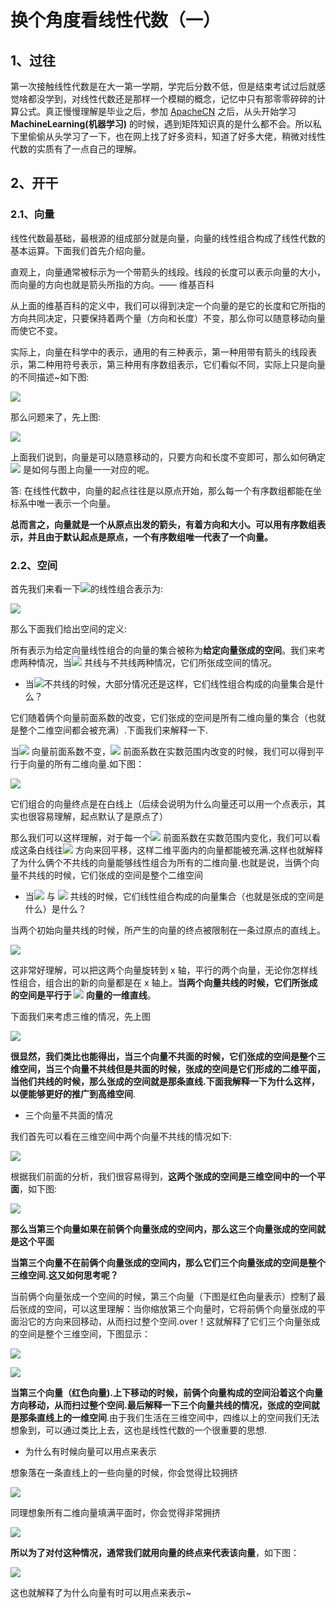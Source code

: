 # 换个角度看线性代数（一）

## 1、过往

第一次接触线性代数是在大一第一学期，学完后分数不低，但是结束考试过后就感觉啥都没学到，对线性代数还是那样一个模糊的概念，记忆中只有那零零碎碎的计算公式。真正慢慢理解是毕业之后，参加 [ApacheCN](http://www.apachecn.org) 之后，从头开始学习 **MachineLearning(机器学习)** 的时候，遇到矩阵知识真的是什么都不会。所以私下里偷偷从头学习了一下，也在网上找了好多资料，知道了好多大佬，稍微对线性代数的实质有了一点自己的理解。

## 2、开干

### 2.1、向量

线性代数最基础，最根源的组成部分就是向量，向量的线性组合构成了线性代数的基本运算。下面我们首先介绍向量。

直观上，向量通常被标示为一个带箭头的线段。线段的长度可以表示向量的大小，而向量的方向也就是箭头所指的方向。—— 维基百科

从上面的维基百科的定义中，我们可以得到决定一个向量的是它的长度和它所指的方向共同决定，只要保持着两个量（方向和长度）不变，那么你可以随意移动向量而使它不变。

实际上，向量在科学中的表示，通用的有三种表示，第一种用带有箭头的线段表示，第二种用符号表示，第三种用有序数组表示，它们看似不同，实际上只是向量的不同描述~如下图:

![](../images/A/01/LA_A_1.jpg)

那么问题来了，先上图: 

![](../images/A/01/LA_A_2.jpg)

上面我们说到，向量是可以随意移动的，只要方向和长度不变即可，那么如何确定 ![](../images/A/01/LA_A_3.png) 是如何与图上向量一一对应的呢。

答: 在线性代数中，向量的起点往往是以原点开始，那么每一个有序数组都能在坐标系中唯一表示一个向量。

**总而言之，向量就是一个从原点出发的箭头，有着方向和大小。可以用有序数组表示，并且由于默认起点是原点，一个有序数组唯一代表了一个向量。**

### 2.2、空间

首先我们来看一下![](../images/A/01/LA_A_4.png)的线性组合表示为: 

![](../images/A/01/LA_A_5.png)

那么下面我们给出空间的定义: 

所有表示为给定向量线性组合的向量的集合被称为**给定向量张成的空间**。我们来考虑两种情况，当![](../images/A/01/LA_A_4.png) 共线与不共线两种情况，它们所张成空间的情况。
* 当![](../images/A/01/LA_A_4.png)不共线的时候，大部分情况还是这样，它们线性组合构成的向量集合是什么？

它们随着俩个向量前面系数的改变，它们张成的空间是所有二维向量的集合（也就是整个二维空间都会被充满）.下面我们来解释一下.

当![](../images/A/01/LA_A_16.png) 向量前面系数不变，![](../images/A/01/LA_A_17.png) 前面系数在实数范围内改变的时候，我们可以得到平行于向量的所有二维向量.如下图：

![](../images/A/01/LA_A_6.png)

它们组合的向量终点是在白线上（后续会说明为什么向量还可以用一个点表示，其实也很容易理解，起点默认了是原点了）

那么我们可以这样理解，对于每一个![](../images/A/01/LA_A_16.png) 前面系数在实数范围内变化，我们可以看成这条白线往![](../images/A/01/LA_A_16.png) 方向来回平移，这样二维平面内的向量都能被充满.这样也就解释了为什么俩个不共线的向量能够线性组合为所有的二维向量.也就是说，当俩个向量不共线的时候，它们张成的空间是整个二维空间
* 当![](../images/A/01/LA_A_17.png) 与 ![](../images/A/01/LA_A_16.png) 共线的时候，它们线性组合构成的向量集合（也就是张成的空间是什么）是什么？

当两个初始向量共线的时候，所产生的向量的终点被限制在一条过原点的直线上。

![](../images/A/01/LA_A_7.png)

这非常好理解，可以把这两个向量旋转到 x 轴，平行的两个向量，无论你怎样线性组合，组合出的新的向量都是在 x 轴上。**当两个向量共线的时候，它们所张成的空间是平行于 ![](../images/A/01/LA_A_17.png) 向量的一维直线**。

下面我们来考虑三维的情况，先上图

![](../images/A/01/LA_A_8.jpg)

**很显然，我们类比也能得出，当三个向量不共面的时候，它们张成的空间是整个三维空间，当三个向量不共线但是共面的时候，张成的空间是它们形成的二维平面，当他们共线的时候，那么张成的空间就是那条直线.下面我解释一下为什么这样，以便能够更好的推广到高维空间**.

* 三个向量不共面的情况

我们首先可以看在三维空间中两个向量不共线的情况如下: 

![](../images/A/01/LA_A_9.png)

根据我们前面的分析，我们很容易得到，**这两个张成的空间是三维空间中的一个平面**，如下图: 

![](../images/A/01/LA_A_10.jpg)

**那么当第三个向量如果在前俩个向量张成的空间内，那么这三个向量张成的空间就是这个平面**

**当第三个向量不在前俩个向量张成的空间内，那么它们三个向量张成的空间是整个三维空间.这又如何思考呢？**

当前俩个向量张成一个空间的时候，第三个向量（下图是红色向量表示）控制了最后张成的空间，可以这里理解：当你缩放第三个向量时，它将前俩个向量张成的平面沿它的方向来回移动，从而扫过整个空间.over！这就解释了它们三个向量张成的空间是整个三维空间，下图显示：

![](../images/A/01/LA_A_11.jpg)

![](../images/A/01/LA_A_12.jpg)

**当第三个向量（红色向量).上下移动的时候，前俩个向量构成的空间沿着这个向量方向移动，从而扫过整个空间.最后解释一下三个向量共线的情况，张成的空间就是那条直线上的一维空间**.由于我们生活在三维空间中，四维以上的空间我们无法想象到，可以通过类比上去，这也是线性代数的一个很重要的思想.

* 为什么有时候向量可以用点来表示

想象落在一条直线上的一些向量的时候，你会觉得比较拥挤

![](../images/A/01/LA_A_13.jpg)

同理想象所有二维向量填满平面时，你会觉得非常拥挤

![](../images/A/01/LA_A_14.jpg)

**所以为了对付这种情况，通常我们就用向量的终点来代表该向量**，如下图：

![](../images/A/01/LA_A_15.jpg)

这也就解释了为什么向量有时可以用点来表示~